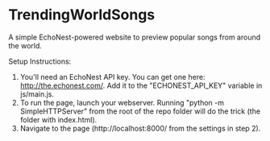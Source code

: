 TrendingWorldSongs
==================

A simple EchoNest-powered website to preview popular songs from around the world.

Setup Instructions:

1. You'll need an EchoNest API key. You can get one here: http://the.echonest.com/. Add it to the "ECHONEST\_API\_KEY" variable in js/main.js.
2. To run the page, launch your webserver. Running "python -m SimpleHTTPServer" from the root of the repo folder will do the trick (the folder with index.html).
3. Navigate to the page (http://localhost:8000/ from the settings in step 2).

